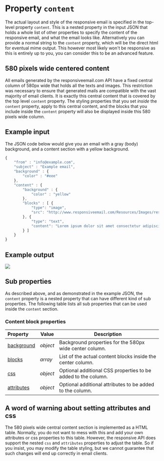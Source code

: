 # Property `content`

The actual layout and style of the responsive email is specified in the top-level 
property `content`. This is a nested property in the input JSON that holds a whole 
list of other properties to specify the content of the responsive email, and what 
the email looks like. Alternatively you can provide a normal string to the 
`content` property, which will be the direct html for eventual mime output. This 
however most likely won't be responsive as this is entirely up to you, you can 
consider this to be an advanced feature.

## 580 pixels wide centered content

All emails generated by the responsiveemail.com API have a fixed central column 
of 580px wide that holds all the texts and images. This restriction was necessary 
to ensure that generated mails are compatible with the vast majority of email 
clients. It is exactly this central content that is covered by the top level 
`content` property. The styling properties that you set *inside* the `content` 
property, apply to this central content, and the blocks that you include inside 
the `content` property will also be displayed inside this 580 pixels wide column.

## Example input
The JSON code below would give you an email with a gray (body) background, 
and a content section with a yellow background. 

```javascript
{
    "from" : "info@example.com",
    "subject" : "Example email",
    "background" : {
        "color" : "#eee"
    },
    "content" : {
        "background" : {
            "color" : "yellow"
        },
        "blocks" : [ {
            "type": "image",
            "src": "http://www.responsiveemail.com/Resources/Images/responsive-email-logo.png"
        }, {
            "type": "text",
            "content": "Lorem ipsum dolor sit amet consectetur adipiscing elit, sed do eiusmod tempor incididunt ... mollit anim id est laborum."
        } ]
    }
}
```

## Example output

![](../images/example-output-content.png)

## Sub properties

As described above, and as demonstrated in the example JSON, the `content`
property is a nested property that can have different kind of sub properties.
The following table lists all sub properties that can be used inside the `content` 
section.

### Content block properties

| Property | Value | Description                                                                                         |
|:---------|-------|-----------------------------------------------------------------------------------------------------|
| [background](../json/property-background) | _object_ | Background properties for the 580px wide center column.   |
| [blocks](../json/property-blocks) | _array_ | List of the actual content blocks inside the center column.        |
| [css](../json/property-css) | _object_ | Optional additional CSS properties to be added to the column.           |
| [attributes](../json/property-attributes) | _object_ | Optional additional attributes to be added to the column. |

## A word of warning about setting attributes and css

The 580 pixels wide central content section is implemented as a HTML table. 
Normally, you do not want to mess with this and add your own attributes or css 
properties to this table. However, the responsive API does support the nested 
`css` and `attributes` properties to adjust the table. So if you insist, you may 
modify the table styling, but we cannot guarantee that such changes will end up 
correctly in email clients.
